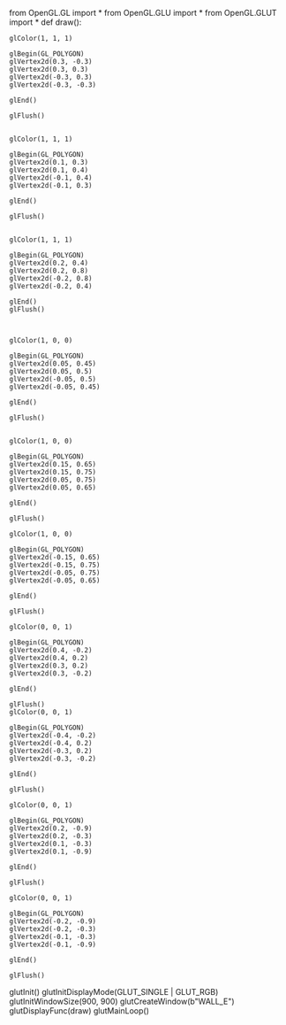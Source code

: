 from OpenGL.GL import *
from OpenGL.GLU import *
from OpenGL.GLUT import *
def draw():

    glColor(1, 1, 1)

    glBegin(GL_POLYGON)
    glVertex2d(0.3, -0.3)
    glVertex2d(0.3, 0.3)
    glVertex2d(-0.3, 0.3)
    glVertex2d(-0.3, -0.3)

    glEnd()
   
    glFlush()  


    glColor(1, 1, 1)

    glBegin(GL_POLYGON)
    glVertex2d(0.1, 0.3)
    glVertex2d(0.1, 0.4)
    glVertex2d(-0.1, 0.4)
    glVertex2d(-0.1, 0.3)

    glEnd()
    
    glFlush()  


    glColor(1, 1, 1)

    glBegin(GL_POLYGON)
    glVertex2d(0.2, 0.4)
    glVertex2d(0.2, 0.8)
    glVertex2d(-0.2, 0.8)
    glVertex2d(-0.2, 0.4)

    glEnd()
    glFlush()  



    glColor(1, 0, 0)

    glBegin(GL_POLYGON)
    glVertex2d(0.05, 0.45)
    glVertex2d(0.05, 0.5)
    glVertex2d(-0.05, 0.5)
    glVertex2d(-0.05, 0.45)

    glEnd()
    
    glFlush()  


    glColor(1, 0, 0)

    glBegin(GL_POLYGON)
    glVertex2d(0.15, 0.65)
    glVertex2d(0.15, 0.75)
    glVertex2d(0.05, 0.75)
    glVertex2d(0.05, 0.65)

    glEnd()
    
    glFlush()  

    glColor(1, 0, 0)

    glBegin(GL_POLYGON)
    glVertex2d(-0.15, 0.65)
    glVertex2d(-0.15, 0.75)
    glVertex2d(-0.05, 0.75)
    glVertex2d(-0.05, 0.65)

    glEnd()
    
    glFlush()  

    glColor(0, 0, 1)

    glBegin(GL_POLYGON)
    glVertex2d(0.4, -0.2)
    glVertex2d(0.4, 0.2)
    glVertex2d(0.3, 0.2)
    glVertex2d(0.3, -0.2)

    glEnd()
    
    glFlush()  
    glColor(0, 0, 1)

    glBegin(GL_POLYGON)
    glVertex2d(-0.4, -0.2)
    glVertex2d(-0.4, 0.2)
    glVertex2d(-0.3, 0.2)
    glVertex2d(-0.3, -0.2)

    glEnd()
   
    glFlush()  

    glColor(0, 0, 1)

    glBegin(GL_POLYGON)
    glVertex2d(0.2, -0.9)
    glVertex2d(0.2, -0.3)
    glVertex2d(0.1, -0.3)
    glVertex2d(0.1, -0.9)

    glEnd()
 
    glFlush()  

    glColor(0, 0, 1)

    glBegin(GL_POLYGON)
    glVertex2d(-0.2, -0.9)
    glVertex2d(-0.2, -0.3)
    glVertex2d(-0.1, -0.3)
    glVertex2d(-0.1, -0.9)

    glEnd()
   
    glFlush()  

glutInit()
glutInitDisplayMode(GLUT_SINGLE | GLUT_RGB)
glutInitWindowSize(900, 900)
glutCreateWindow(b"WALL_E")
glutDisplayFunc(draw)
glutMainLoop()
